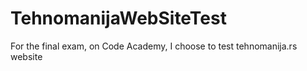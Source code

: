 # TehnomanijaWebSiteTest
For the final exam, on Code Academy, I choose to test tehnomanija.rs website
